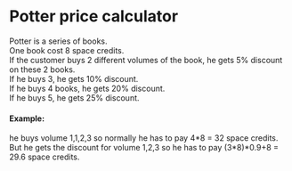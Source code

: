 # Potter price calculator
Potter is a series of books.\
One book cost 8 space credits.\
If the customer buys 2 different volumes of the book, he gets 5% discount on these 2 books.\
If he buys 3, he gets 10% discount.\
If he buys 4 books, he gets 20% discount.\
If he buys 5, he gets 25% discount.

#### Example:
he buys volume 1,1,2,3 so normally he has to pay 4\*8 = 32 space credits.\
But he gets the discount for volume 1,2,3 so he has to pay (3\*8)*0.9+8 = 29.6 space credits. 
